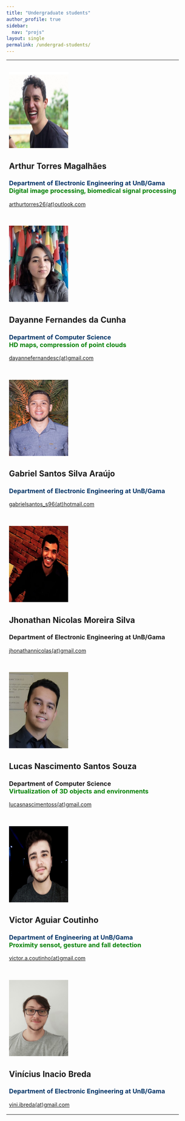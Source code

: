 ```yaml
---
title: "Undergraduate students"
author_profile: true
sidebar:
  nav: "projs"
layout: single
permalink: /undergrad-students/
---
```


<table>
<tbody>
<tr>
<td>
<div class="staff-content">
<h2 style="text-align: left;"><img class="wp-image-526 alignleft" src="https://github.com/DiogoCaetanoGarcia/minimal-mistakes/raw/master/assets/images/arthur_torres.jpeg" alt="" width="156" height="200" /></h2>
</div>
<div class="staff-content">
<h2 style="text-align: left;">Arthur Torres Magalhães</h2>
<h3 style="text-align: left;"><span style="color: #003366;">Department of Electronic Engineering at UnB/Gama</span><br />
<span style="color: #008000;">Digital image processing, biomedical signal processing</span></h3>
<p style="text-align: left;"><a href="mailto:arthurtorres26@outlook.com">arthurtorres26(at)outlook.com</a></p>
</div>
</td>
</tr>
<tr>
<td>
<div class="staff-content">
<h2 style="text-align: left;"><img class="wp-image-526 alignleft" src="https://github.com/DiogoCaetanoGarcia/minimal-mistakes/raw/master/assets/images/dayanne.jpg" alt="" width="156" height="200" /></h2>
</div>
<div class="staff-content">
<h2 style="text-align: left;">Dayanne Fernandes da Cunha</h2>
<h3 style="text-align: left;"><span style="color: #003366;">Department of Computer Science</span><br />
<span style="color: #008000;">HD maps, compression of point clouds</span></h3>
<p style="text-align: left;"><a href="mailto:dayannefernandesc@gmail.com ">dayannefernandesc(at)gmail.com </a></p>
</div>
</td>
</tr>
<tr>
<td>
<div class="staff-content">
<h2 style="text-align: left;"><img class="wp-image-526 alignleft" src="https://github.com/DiogoCaetanoGarcia/minimal-mistakes/raw/master/assets/images/gabriel_santos.jpg" alt="" width="156" height="200" /></h2>
</div>
<div class="staff-content">
<h2 style="text-align: left;">Gabriel Santos Silva Araújo</h2>
<h3 style="text-align: left;"><span style="color: #003366;">Department of Electronic Engineering at UnB/Gama</span><br />
<span style="color: #008000;"></span></h3>
<p style="text-align: left;"><a href="mailto:gabrielsantos_s96@hotmail.com">gabrielsantos_s96(at)hotmail.com</a></p>
</div>
</td>
</tr>
<tr>
<td>
<div class="staff-content" style="text-align: left;">
<h2><img class="wp-image-523 alignleft" src="https://github.com/DiogoCaetanoGarcia/minimal-mistakes/raw/master/assets/images/jhonahan_nicolas.jpg" alt="" width="156" height="200" /></h2>
</div>
<div class="staff-content">
<h2 style="text-align: left;">Jhonathan Nicolas Moreira Silva</h2>
<h3 style="text-align: left;">Department of Electronic Engineering at UnB/Gama<br />
<span style="color: #008000;"></span></h3>
<p style="text-align: left;"><a href="mailto:jhonathannicolas@gmail.com">jhonathannicolas(at)gmail.com</a></p>
</div>
</td>
</tr>
<tr>
<td>
<div class="staff-content" style="text-align: left;">
<h2><img class="wp-image-523 alignleft" src="https://github.com/DiogoCaetanoGarcia/minimal-mistakes/raw/master/assets/images/IMG-20180327-WA0009.jpg" alt="" width="156" height="200" /></h2>
</div>
<div class="staff-content">
<h2 style="text-align: left;">Lucas Nascimento Santos Souza</h2>
<h3 style="text-align: left;">Department of Computer Science<br />
<span style="color: #008000;">Virtualization of 3D objects and environments</span></h3>
<p style="text-align: left;"><a href="mailto:lucasnascimentoss@gmail.com">lucasnascimentoss(at)gmail.com</a></p>
</div>
</td>
</tr>
<tr>
<td>
<div class="staff-content">
<h2 style="text-align: left;"><img class="wp-image-526 alignleft" src="https://github.com/DiogoCaetanoGarcia/minimal-mistakes/raw/master/assets/images/victor_coutinho.jpg" alt="" width="156" height="200" /></h2>
</div>
<div class="staff-content">
<h2 style="text-align: left;">Victor Aguiar Coutinho</h2>
<h3 style="text-align: left;"><span style="color: #003366;">Department of Engineering at UnB/Gama</span><br />
<span style="color: #008000;">Proximity sensot, gesture and fall detection</span></h3>
<p style="text-align: left;"><a href="mailto:victor.a.coutinho@gmail.com">victor.a.coutinho(at)gmail.com</a></p>
</div>
</td>
</tr>
<tr>
<td>
<div class="staff-content">
<h2 style="text-align: left;"><img class="wp-image-526 alignleft" src="https://github.com/DiogoCaetanoGarcia/minimal-mistakes/raw/master/assets/images/vinicius_inacio.jpg" alt="" width="156" height="200" /></h2>
</div>
<div class="staff-content">
<h2 style="text-align: left;">Vinícius Inacio Breda</h2>
<h3 style="text-align: left;"><span style="color: #003366;">Department of Electronic Engineering at UnB/Gama</span><br />
<span style="color: #008000;"></span></h3>
<p style="text-align: left;"><a href="mailto:vini.ibreda@gmail.com">vini.ibreda(at)gmail.com</a></p>
</div>
</td>
</tr>
</tbody>
</table>